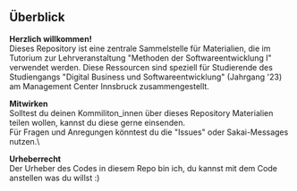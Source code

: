 ## Überblick

**Herzlich willkommen!**\
Dieses Repository ist eine zentrale Sammelstelle für Materialien, die im Tutorium zur Lehrveranstaltung "Methoden der Softwareentwicklung I" verwendet werden.
Diese Ressourcen sind speziell für Studierende des Studiengangs "Digital Business und Softwareentwicklung" (Jahrgang '23) am Management Center Innsbruck zusammengestellt.

**Mitwirken**\
Solltest du deinen Kommiliton_innen über dieses Repository Materialien teilen wollen, kannst du diese gerne einsenden.\
Für Fragen und Anregungen könntest du die "Issues" oder Sakai-Messages nutzen.\

**Urheberrecht**\
Der Urheber des Codes in diesem Repo bin ich, du kannst mit dem Code anstellen was du willst :)
